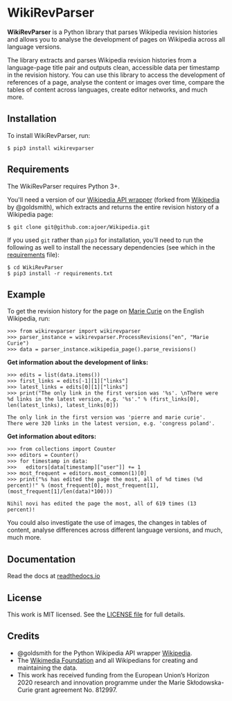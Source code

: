 # WikiRevParser

**WikiRevParser** is a Python library that parses Wikipedia revision histories and allows you to analyse the development of pages on Wikipedia across all language versions.

The library extracts and parses Wikipedia revision histories from a language-page title pair and outputs clean, accessible data per timestamp in the revision history. 
You can use this library to access the development of references of a page, analyse the content or images over time, compare the tables of content across languages, create editor networks, and much more.
	
## Installation

To install WikiRevParser, run:

	$ pip3 install wikirevparser

## Requirements

The WikiRevParser requires Python 3+.

You'll need a version of our [Wikipedia API wrapper](https://github.com/ajoer/Wikipedia) (forked from [Wikipedia](https://github.com/goldsmith/Wikipedia) by @goldsmith), which extracts and returns the entire revision history of a Wikipedia page: 

	$ git clone git@github.com:ajoer/Wikipedia.git

If you used ``git`` rather than ``pip3`` for installation, you'll need to run the following as well to install the necessary dependencies (see which in the [requirements](https://github.com/ajoer/WikiRevParser/requirements.txt) file):

	$ cd WikiRevParser
	$ pip3 install -r requirements.txt

## Example

To get the revision history for the page on [Marie Curie](https://en.wikipedia.org/wiki/Marie_Curie) on the English Wikipedia, run:

	>>> from wikirevparser import wikirevparser
	>>> parser_instance = wikirevparser.ProcessRevisions("en", "Marie Curie") 
	>>> data = parser_instance.wikipedia_page().parse_revisions()

**Get information about the development of links:**

	>>> edits = list(data.items())
	>>> first_links = edits[-1][1]["links"]
	>>> latest_links = edits[0][1]["links"]
	>>> print("The only link in the first version was '%s'. \nThere were %d links in the latest version, e.g. '%s'." % (first_links[0], len(latest_links), latest_links[0]))
	
	The only link in the first version was 'pierre and marie curie'.
	There were 320 links in the latest version, e.g. 'congress poland'.
	
**Get information about editors:**

	>>> from collections import Counter
	>>> editors = Counter()
	>>> for timestamp in data:
	>>>	  editors[data[timestamp]["user"]] += 1
	>>> most_frequent = editors.most_common(1)[0]
 	>>> print("%s has edited the page the most, all of %d times (%d percent)!" % (most_frequent[0], most_frequent[1], (most_frequent[1]/len(data)*100)))
	
	Nihil novi has edited the page the most, all of 619 times (13 percent)!

You could also investigate the use of images, the changes in tables of content, analyse differences across different language versions, and much, much more. 

## Documentation

Read the docs at [readthedocs.io](https://wikirevparser.readthedocs.io/en/latest/)

## License

This work is MIT licensed. See the [LICENSE file](https://github.com/ajoer/WikiRevParser/LICENSE) for full details.

## Credits

- @goldsmith for the Python Wikipedia API wrapper [Wikipedia](https://github.com/goldsmith/Wikipedia).
- The [Wikimedia Foundation](http://wikimediafoundation.org/wiki/Home) and all Wikipedians for creating and maintaining the data.
- This work has received funding from the European Union’s Horizon 2020 research and innovation programme under the Marie Skłodowska-Curie grant agreement No. 812997.

